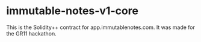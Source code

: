 # immutable-notes-v1-core

This is the Solidity++ contract for app.immutablenotes.com. It was made for the GR11 hackathon.
